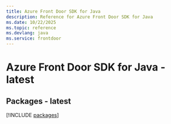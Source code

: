```yaml
---
title: Azure Front Door SDK for Java
description: Reference for Azure Front Door SDK for Java
ms.date: 10/22/2025
ms.topic: reference
ms.devlang: java
ms.service: frontdoor
---
```

# Azure Front Door SDK for Java - latest
## Packages - latest
[!INCLUDE [packages](front-door-index.md)]